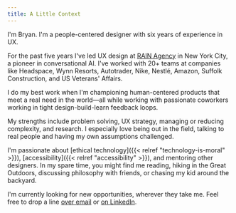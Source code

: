 ```yaml
---
title: A Little Context
---
```


I'm Bryan. I'm a people-centered designer with six years of experience in UX.

For the past five years I've led UX design at [RAIN Agency](https://www.rain.agency/) in New York City, a pioneer in conversational AI. I've worked with 20+ teams at companies like Headspace, Wynn Resorts, Autotrader, Nike, Nestlé, Amazon, Suffolk Construction, and US Veterans' Affairs.

I do my best work when I'm championing human-centered products that meet a real need in the world—all while working with passionate coworkers working in tight design-build-learn feedback loops.

My strengths include problem solving, UX strategy, managing or reducing complexity, and research. I especially love being out in the field, talking to real people and having my own assumptions challenged.

I'm passionate about [ethical technology]({{< relref "technology-is-moral" >}}), [accessibility]({{< relref "accessibility" >}}), and mentoring other designers. In my spare time, you might find me reading, hiking in the Great Outdoors, discussing philosophy with friends, or chasing my kid around the backyard.

I'm currently looking for new opportunities, wherever they take me. Feel free to drop a line [over email](mailto:hello@bryansebesta.com) or [on LinkedIn](https://www.linkedin.com/in/bryansebesta).